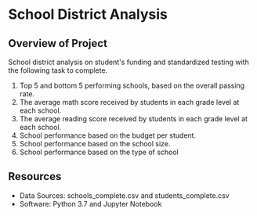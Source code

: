 # School District Analysis

## Overview of Project
School district analysis on student's funding and standardized testing with the following task to complete.

1. Top 5 and bottom 5 performing schools, based on the overall passing rate.
2. The average math score received by students in each grade level at each school.
3. The average reading score received by students in each grade level at each school.
4. School performance based on the budget per student.
5. School performance based on the school size.
6. School performance based on the type of school

## Resources
- Data Sources: schools_complete.csv and students_complete.csv
- Software: Python 3.7 and Jupyter Notebook


